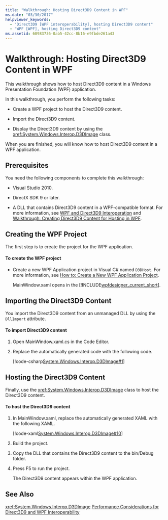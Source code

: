 ```yaml
---
title: "Walkthrough: Hosting Direct3D9 Content in WPF"
ms.date: "03/30/2017"
helpviewer_keywords:
  - "Direct3D9 [WPF interoperability], hosting Direct3D9 content"
  - "WPF [WPF], hosting Direct3D9 content"
ms.assetid: 60983736-0ab5-42cc-8b16-e9fbde261a43
---
```

# Walkthrough: Hosting Direct3D9 Content in WPF
This walkthrough shows how to host Direct3D9 content in a Windows Presentation Foundation (WPF) application.

 In this walkthrough, you perform the following tasks:

-   Create a WPF project to host the Direct3D9 content.

-   Import the Direct3D9 content.

-   Display the Direct3D9 content by using the <xref:System.Windows.Interop.D3DImage> class.

 When you are finished, you will know how to host Direct3D9 content in a WPF application.

## Prerequisites
 You need the following components to complete this walkthrough:

-   Visual Studio 2010.

-   DirectX SDK 9 or later.

-   A DLL that contains Direct3D9 content in a WPF-compatible format. For more information, see [WPF and Direct3D9 Interoperation](../../../../docs/framework/wpf/advanced/wpf-and-direct3d9-interoperation.md) and [Walkthrough: Creating Direct3D9 Content for Hosting in WPF](../../../../docs/framework/wpf/advanced/walkthrough-creating-direct3d9-content-for-hosting-in-wpf.md).

## Creating the WPF Project
 The first step is to create the project for the WPF application.

#### To create the WPF project

-   Create a new WPF Application project in Visual C# named `D3DHost`. For more information, see [How to: Create a New WPF Application Project](http://msdn.microsoft.com/library/1f6aea7a-33e1-4d3f-8555-1daa42e95d82).

     MainWindow.xaml opens in the [!INCLUDE[wpfdesigner_current_short](../../../../includes/wpfdesigner-current-short-md.md)].

## Importing the Direct3D9 Content
 You import the Direct3D9 content from an unmanaged DLL by using the `DllImport` attribute.

#### To import Direct3D9 content

1.  Open MainWindow.xaml.cs in the Code Editor.

2.  Replace the automatically generated code with the following code.

     [!code-csharp[System.Windows.Interop.D3DImage#1](../../../../samples/snippets/csharp/VS_Snippets_Wpf/System.Windows.Interop.D3DImage/CS/window1.xaml.cs#1)]

## Hosting the Direct3D9 Content
 Finally, use the <xref:System.Windows.Interop.D3DImage> class to host the Direct3D9 content.

#### To host the Direct3D9 content

1.  In MainWindow.xaml, replace the automatically generated XAML with the following XAML.

     [!code-xaml[System.Windows.Interop.D3DImage#10](../../../../samples/snippets/csharp/VS_Snippets_Wpf/System.Windows.Interop.D3DImage/CS/window1.xaml#10)]

2.  Build the project.

3.  Copy the DLL that contains the Direct3D9 content to the bin/Debug folder.

4.  Press F5 to run the project.

     The Direct3D9 content appears within the WPF application.

## See Also
 <xref:System.Windows.Interop.D3DImage>
 [Performance Considerations for Direct3D9 and WPF Interoperability](../../../../docs/framework/wpf/advanced/performance-considerations-for-direct3d9-and-wpf-interoperability.md)
